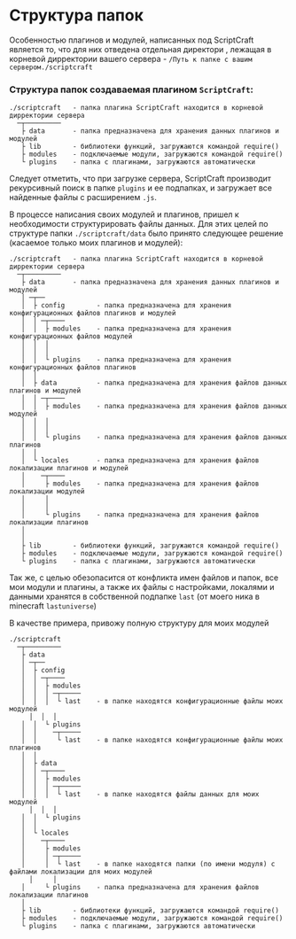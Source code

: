 <!-- TITLE: Структура папок -->
<!-- SUBTITLE: Описание структуры папок -->

# Структура папок

Особенностью плагинов и модулей, написанных  под ScriptCraft является то, что для них отведена отдельная директори , лежащая в корневой дирректории вашего сервера - `/Путь к папке с вашим сервером./scriptcraft`

### Структура папок создаваемая плагином `ScriptCraft`:

```text
./scriptcraft   - папка плагина ScriptCraft находится в корневой дирректории сервера
  ─┬─────────
   ├ data       - папка предназначена для хранения данных плагинов и модулей
   ├ lib        - библиотеки функций, загружаются командой require()
   ├ modules    - подключаемые модули, загружаются командой require()
   └ plugins    - папка с плагинами, загружаются автоматически

```

Следует отметить, что при загрузке сервера, ScriptCraft производит рекурсивный поиск в папке `plugins` и ее подпапках, и загружает все найденные файлы с расширением `.js`.

В процессе написания своих модулей и плагинов, пришел к необходимости структурировать файлы данных. Для этих целей по структуре папки `./scriptcraft/data` было принято следующее решение (касаемое только моих плагинов и модулей):

```text
./scriptcraft   - папка плагина ScriptCraft находится в корневой дирректории сервера
  ─┬─────────
   ├ data       - папка предназначена для хранения данных плагинов и модулей
   │ ─┬──
   │  ├ config        - папка предназначена для хранения конфигурационных файлов плагинов и модулей
   │  │ ─┬────
   │  │  ├ modules    - папка предназначена для хранения конфигурационных файлов модулей
   │  │  │
   │  │  │
   │  │  └ plugins    - папка предназначена для хранения конфигурационных файлов плагинов
   │  │ 
   │  ├ data          - папка предназначена для хранения файлов данных плагинов и модулей
   │  │ ─┬────
   │  │  ├ modules    - папка предназначена для хранения файлов данных модулей
   │  │  │
   │  │  │
   │  │  └ plugins    - папка предназначена для хранения файлов данных плагинов
   │  │ 
   │  └ locales       - папка предназначена для хранения файлов локализации плагинов и модулей
   │    ─┬────
   │     ├ modules    - папка предназначена для хранения файлов локализации модулей
   │     │
   │     │
   │     └ plugins    - папка предназначена для хранения файлов локализации плагинов
   │
   │
   ├ lib        - библиотеки функций, загружаются командой require()
   ├ modules    - подключаемые модули, загружаются командой require()
   └ plugins    - папка с плагинами, загружаются автоматически

```

Так же, с целью обезопасится от конфликта имен файлов и папок, все мои модули и плагины, а также их файлы с настройками, локалями и данными хранятся в собственной подпапке `last` (от моего ника в minecraft `lastuniverse`)

В качестве примера, привожу полную структуру для моих модулей
```text
./scriptcraft
  ─┬─────────
   ├ data
   │ ─┬──
   │  ├ config
   │  │ ─┬────
   │  │  ├ modules
   │  │  │ ─┬─────
   │  │  │  └ last    - в папке находятся конфигурационные файлы моих модулей
	 │  │  │
   │  │  └ plugins
   │  │    ─┬─────
   │  │     └ last    - в папке находятся конфигурационные файлы моих плагинов
   │  │ 
   │  ├ data
   │  │ ─┬────
   │  │  ├ modules
   │  │  │ ─┬─────
   │  │  │  └ last    - в папке находятся файлы данных для моих модулей
	 │  │  │
   │  │  └ plugins
   │  │ 
   │  └ locales
   │    ─┬────
   │     ├ modules
   │     │ ─┬─────
   │     │  └ last    - в папке находятся папки (по имени модуля) с файлами локализации для моих модулей
	 │     │
   │     └ plugins    - папка предназначена для хранения файлов локализации плагинов
   │
   ├ lib        - библиотеки функций, загружаются командой require()
   ├ modules    - подключаемые модули, загружаются командой require()
   └ plugins    - папка с плагинами, загружаются автоматически

```
